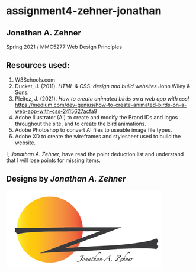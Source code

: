 # **assignment4-zehner-jonathan**

## **Jonathan A. Zehner**

Spring 2021 / MMC5277 Web Design Principles

## **Resources used:**
1. W3Schools.com
2. Ducket, J. (2011). <em>HTML & CSS: design and build websites</em> John Wiley & Sons.
3. Pleitez, J. (2021). <em>How to create animated birds on a web app with css!</em> 
        https://medium.com/dev-genius/how-to-create-animated-birds-on-a-web-app-with-css-2415627acfa9
4. Adobe Illustrator (AI) to create and modify the Brand IDs and logos throughout the site, and to create the bird animations.
5. Adobe Photoshop to convert AI files to useable image file types.
6. Adobe XD to create the wireframes and stylesheet used to build the website.

I, *Jonathan A. Zehner*, have read the point deduction list and understand that I will lose points for missing items.






## Designs by *Jonathan A. Zehner*
![Designs by Jonathan A. Zehner](z-lettermark-rectangle-no-border.png)
